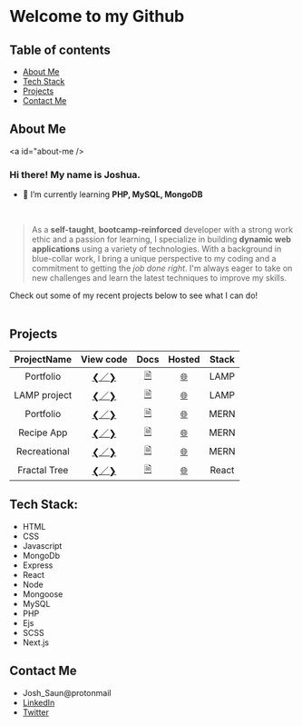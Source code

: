 <br>


#  Welcome to my Github

## Table of contents
* [About Me](#about-me)
* [Tech Stack](#tech-stack)
* [Projects](#projects)
* [Contact Me](#contact-me)

## About Me

<a id="about-me />

### Hi there! My name is Joshua.

- 🌱 I’m currently learning **PHP, MySQL, MongoDB**

<br>

> As a __self-taught__, **bootcamp-reinforced** developer with a strong work ethic and a passion for learning, I specialize in building __dynamic web applications__ using a variety of technologies. With a background in blue-collar work, I bring a unique perspective to my coding and a commitment to getting the _job done right_. I'm always eager to take on new challenges and learn the latest techniques to improve my skills.
> <br>

Check out some of my recent projects below to see what I can do!
<br><br>

## Projects

| ProjectName  |                         View code                         |                                   Docs                                    |       Hosted       | Stack |
| :----------: | :-------------------------------------------------------: | :-----------------------------------------------------------------------: | :----------------: | :---: |
|  Portfolio   |                   <a href="#">❮／❯</a>                    |                             <a href="#">🗎</a>                             | <a href="#">🌐</a> | LAMP  |
| LAMP project |                   <a href="#">❮／❯</a>                    |                             <a href="#">🗎</a>                             | <a href="#">🌐</a> | LAMP  |
|  Portfolio   |                   <a href="#">❮／❯</a>                    |                             <a href="#">🗎</a>                             | <a href="#">🌐</a> | MERN  |
|  Recipe App  |  <a href="https://github.com/J-Saun/JCA_recipe">❮／❯</a>  | <a href="https://github.com/J-Saun/JCA_recipe/blob/master/README.md">🗎<a> | <a href="#">🌐</a> | MERN  |
| Recreational |  <a href="https://github.com/J-Saun/yelp_camp">❮／❯</a>   |        <a href="https://github.com/J-Saun/yelp_camp#readme">🗎</a>         | <a href="#">🌐</a> | MERN  |
| Fractal Tree | <a href="https://github.com/J-Saun/Fractal-Tree">❮／❯</a> |       <a href="https://github.com/J-Saun/Fractal-Tree#readme">🗎</a>       | <a href="#">🌐</a> | React |

## Tech Stack:
* HTML
* CSS
* Javascript
* MongoDb
* Express
* React
* Node
* Mongoose
* MySQL
* PHP
* Ejs
* SCSS
* Next.js

## Contact Me
* Josh_Saun@protonmail
* [LinkedIn](https://www.linkedin.com/in/joshua-saunders-814699223?lipi=urn%3Ali%3Apage%3Ad_flagship3_profile_view_base_contact_details%3BG611BtSdTESPPPMmbf5yLA%3D%3D)
* [Twitter](https://www.google.com)
